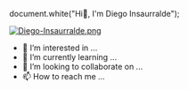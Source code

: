 document.white("Hi👋, I'm Diego Insaurralde");

[![Diego-Insaurralde.png](https://i.postimg.cc/ryRY8GB2/Diego-Insaurralde.png)](https://postimg.cc/Rq9TdtCg)

- 👀 I’m interested in ...
- 🌱 I’m currently learning ...
- 💞️ I’m looking to collaborate on ...
- 📫 How to reach me ...

<!---
diegoinsaurralde/diegoinsaurralde is a ✨ special ✨ repository because its `README.md` (this file) appears on your GitHub profile.
You can click the Preview link to take a look at your changes.
--->

